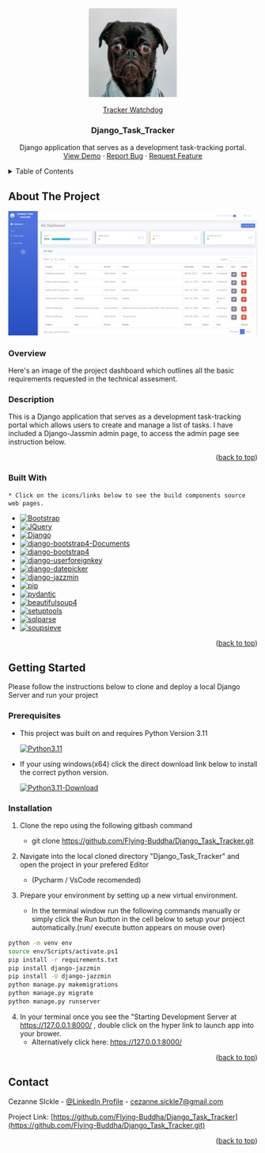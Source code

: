 <!-- Improved compatibility of back to top link: See: https://github.com/othneildrew/Best-README-Template/pull/73 -->

<!-- PROJECT LOGO -->

<br />
<div align="center">
  <a href="https://github.com/Flying-Buddha/Django_Task_Tracker">
    <img src="static/images/tracker_watchdog.jpeg" alt="Logo" width="180" height="180">
    <p align="center">Tracker Watchdog</p>
  </a>

<h3 align="center">Django_Task_Tracker</h3>

  <p align="center">
    Django application that serves as a development task-tracking portal. 
    <br />
    <a href="https://github.com/Flying-Buddha/Django_Task_Tracker">View Demo</a>
    ·
    <a href="https://github.com/Flying-Buddha/Django_Task_Tracker/issues">Report Bug</a>
    ·
    <a href="https://github.com/Flying-Buddha/Django_Task_Tracker/issues">Request Feature</a>
  </p>
</div>

<!-- TABLE OF CONTENTS -->

<details>
  <summary>Table of Contents</summary>
  <ol>
    <li>
      <a href="#about-the-project">About The Project</a>
      <ul>
        <li><a href="#built-with">Built With</a></li>
      </ul>
    </li>
    <li>
      <a href="#getting-started">Getting Started</a>
      <ul>
        <li><a href="#prerequisites">Prerequisites</a></li>
        <li><a href="#installation">Installation</a></li>
      </ul>
    </li>
    <li><a href="#contact">Contact</a></li>
  </ol>
</details>

## About The Project

[![Product Name Screen Shot](static/images/dashboard_image.jpeg)](https://example.com)

### Overview

Here's an image of the project dashboard which outlines all the basic requirements requested in the technical assesment.

### Description

This is a Django application that serves as a development task-tracking portal which allows users to create and manage a list of tasks.
I have included a Django-Jassmin admin page, to access the admin page see instruction below.

<p align="right">(<a href="#readme-top">back to top</a>)</p>

### Built With

    * Click on the icons/links below to see the build components source web pages.

* [![Bootstrap](https://img.shields.io/badge/Bootstrap-563D7C?style=for-the-badge&logo=bootstrap&logoColor=white)](https://getbootstrap.com)
* [![JQuery](https://img.shields.io/badge/jQuery-0769AD?style=for-the-badge&logo=jquery&logoColor=white)](https://jquery.com)
* [![Django](https://img.shields.io/badge/Django-000000?style=for-the-badge&logo=Django&logoColor=white)](https://www.djangoproject.com/)
* [![django-bootstrap4-Documents](https://img.shields.io/badge/django--bootstrap4-Documents-orange?style=for-the-badge&logo=django--bootstrap4-Documents-orange&logoColor=39FF14)](https://django-bootstrap-v5.readthedocs.io/en/latest/)
* [![django-bootstrap4](https://img.shields.io/badge/django-bootstrap4-0769AD?style=for-the-badge&logo=django-bootstrap4&logoColor=39FF14)](https://pypi.org/project/django-bootstrap4/)
* [![django-userforeignkey](https://img.shields.io/badge/django-userforeignkey-0769AD?style=for-the-badge&logo=django-userforeignkey&logoColor=39FF14)](https://pypi.org/project/django-userforeignkey/)
* [![django-datepicker](https://img.shields.io/badge/django-datepicker-0769AD?style=for-the-badge&logo=django-datepicker&logoColor=39FF14)](https://pypi.org/project/django-bootstrap-datepicker-plus/)
* [![django-jazzmin](https://img.shields.io/badge/django-jazzmin-0769AD?style=for-the-badge&logo=django-jazzmin&logoColor=39FF14)](https://django-jazzmin.readthedocs.io/)
* [![pip](https://img.shields.io/badge/pip-20232A?style=for-the-badge&logo=pip&logoColor=61DAFB)](https://pypi.org/project/pip/)
* [![pydantic](https://img.shields.io/badge/pydantic-20232A?style=for-the-badge&logo=pydantic&logoColor=61DAFB)](https://pypi.org/project/pydantic/)
* [![beautifulsoup4](https://img.shields.io/badge/beautifulsoup4-20232A?style=for-the-badge&logo=beautifulsoup4&logoColor=39FF14)](https://pypi.org/project/beautifulsoup4/)
* [![setuptools](https://img.shields.io/badge/setuptools-20232A?style=for-the-badge&logo=setuptools&logoColor=white)](https://pypi.org/project/setuptools/)
* [![sqlparse](https://img.shields.io/badge/sqlparse-0769AD?style=for-the-badge&logo=sqlparse&logoColor=39FF14)](https://pypi.org/project/sqlparse/)
* [![soupsieve](https://img.shields.io/badge/soupsieve-20232A?style=for-the-badge&logo=soupsieve&logoColor=39FF14)](https://pypi.org/project/soupsieve/)

<p align="right">(<a href="#readme-top">back to top</a>)</p>

## Getting Started

Please follow the instructions below to clone and deploy a local Django Server and run your project

### Prerequisites

* This project was built on and requires Python Version 3.11

   [![Python3.11](https://img.shields.io/badge/Python-3.11-blue?style=for-the-badge&logo=Python-3.11-blue&logoColor=39FF14)](https://www.python.org/downloads/release/python-3112/)

* If your using windows(x64) click the direct download link below to install the correct python version.

   [![Python3.11-Download](https://img.shields.io/badge/Python%203.11-Download-blue?style=for-the-badge&logo=Python%203.11-Download-blue&logoColor=39FF14)](https://www.python.org/ftp/python/3.11.2/python-3.11.2-amd64.exe)

### Installation

1. Clone the repo using the following gitbash command

   * git clone https://github.com/Flying-Buddha/Django_Task_Tracker.git

2. Navigate into the local cloned directory "Django_Task_Tracker" and open the project in your prefered Editor

   * (Pycharm / VsCode recomended)

3. Prepare your environment by setting up a new virtual environment.

   * In the terminal window run the following commands manually or simply click the Run button in the cell below to setup your project automatically.(run/ execute button appears on mouse over)

```sh
python -m venv env
source env/Scripts/activate.ps1
pip install -r requirements.txt
pip install django-jazzmin
pip install -U django-jazzmin
python manage.py makemigrations
python manage.py migrate
python manage.py runserver


```

4. In your terminal once you see the "Starting Development Server at https://127.0.0.1:8000/ ,  double click on the hyper link to launch app into your brower.
   * Alternatively click here: https://127.0.0.1:8000/

<p align="right">(<a href="#readme-top">back to top</a>)</p>

## Contact

Cezanne SIckle - [@LinkedIn Profile](https://www.linkedin.com/in/cezannesickle/) - cezanne.sickle7@gmail.com

Project Link: [https://github.com/Flying-Buddha/Django_Task_Tracker](https://github.com/Flying-Buddha/Django_Task_Tracker.git)

<p align="right">(<a href="#readme-top">back to top</a>)</p>
